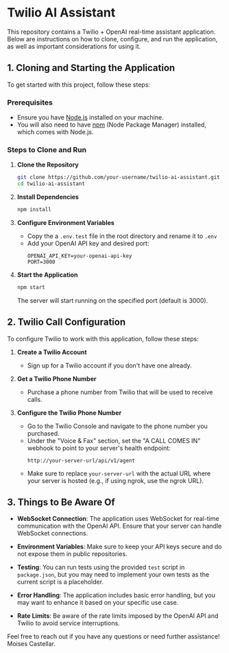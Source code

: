 # Twilio AI Assistant

This repository contains a Twilio + OpenAI real-time assistant application. Below are instructions on how to clone, configure, and run the application, as well as important considerations for using it.

## 1. Cloning and Starting the Application

To get started with this project, follow these steps:

### Prerequisites

- Ensure you have [Node.js](https://nodejs.org/) installed on your machine.
- You will also need to have [npm](https://www.npmjs.com/) (Node Package Manager) installed, which comes with Node.js.

### Steps to Clone and Run

1. **Clone the Repository**

   ```bash
   git clone https://github.com/your-username/twilio-ai-assistant.git
   cd twilio-ai-assistant
   ```

2. **Install Dependencies**

   ```bash
   npm install
   ```

3. **Configure Environment Variables**

   - Copy the a `.env.test` file in the root directory and rename it to `.env`
   - Add your OpenAI API key and desired port:
     ```
     OPENAI_API_KEY=your-openai-api-key
     PORT=3000
     ```

4. **Start the Application**
   ```bash
   npm start
   ```
   The server will start running on the specified port (default is 3000).

## 2. Twilio Call Configuration

To configure Twilio to work with this application, follow these steps:

1. **Create a Twilio Account**

   - Sign up for a Twilio account if you don't have one already.

2. **Get a Twilio Phone Number**

   - Purchase a phone number from Twilio that will be used to receive calls.

3. **Configure the Twilio Phone Number**
   - Go to the Twilio Console and navigate to the phone number you purchased.
   - Under the "Voice & Fax" section, set the "A CALL COMES IN" webhook to point to your server's health endpoint:
     ```
     http://your-server-url/api/v1/agent
     ```
   - Make sure to replace `your-server-url` with the actual URL where your server is hosted (e.g., if using ngrok, use the ngrok URL).

## 3. Things to Be Aware Of

- **WebSocket Connection**: The application uses WebSocket for real-time communication with the OpenAI API. Ensure that your server can handle WebSocket connections.
- **Environment Variables**: Make sure to keep your API keys secure and do not expose them in public repositories.

- **Testing**: You can run tests using the provided `test` script in `package.json`, but you may need to implement your own tests as the current script is a placeholder.

- **Error Handling**: The application includes basic error handling, but you may want to enhance it based on your specific use case.

- **Rate Limits**: Be aware of the rate limits imposed by the OpenAI API and Twilio to avoid service interruptions.

Feel free to reach out if you have any questions or need further assistance! Moises Castellar.
